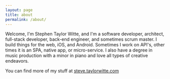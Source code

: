 ```yaml
---
layout: page
title: about
permalink: /about/
---
```


Welcome, I'm Stephen Taylor Witte, and I'm a software developer, architect, full-stack developer, back-end engineer, and sometimes scrum master. 
I build things for the web, iOS, and Android. Sometimes I work on API's, other times it is an SPA, native app, 
or micro-service. I also have a degree in music production with a minor in piano and love all types of creative endeavors.

You can find more of my stuff at
[steve.taylorwitte.com](https://steve.taylorwitte.com)
